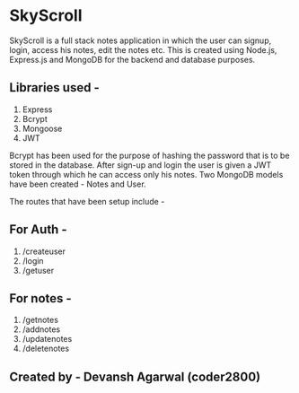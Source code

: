 # SkyScroll

SkyScroll is a full stack notes application in which the user can signup, login, access his notes, edit the notes etc. This is created using Node.js, Express.js and MongoDB for the backend and database purposes. 

## Libraries used - 

1. Express
2. Bcrypt
3. Mongoose
4. JWT 

Bcrypt has been used for the purpose of hashing the password that is to be stored in the database. After sign-up and login the user is given a JWT token through which he can access only his notes. Two MongoDB models have been created - Notes and User.

The routes that have been setup include - 
 ## For Auth - 
 1. /createuser
 2. /login
 3. /getuser

 ## For notes - 
 1. /getnotes
 2. /addnotes
 3. /updatenotes
 4. /deletenotes

## Created by - Devansh Agarwal (coder2800)
